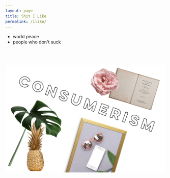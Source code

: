 ```yaml
---
layout: page
title: Shit I Like
permalink: /ilike/
---
```

- world peace
- people who don't suck 

<br>
<br>
<br>

<a href="mother4ker.github.io/shopping">
   <img src="/images/consumerism.png">
</a>
